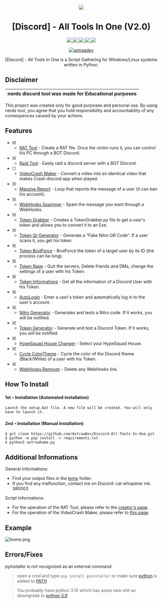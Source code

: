 <p align="center">
  <img src="https://i.discord.fr/PSS.png">
</p>

<h1 align="center">[Discord] - All Tools In One (V2.0)</h1>
<p align="center">
  <a href="https://github.com/ThatOneLoner/discord-tool/edit/main/discord%20tool/LICENSE">
    <img src="https://img.shields.io/badge/License-MIT-important">
  </a>
  <a href="https://www.python.org">
    <img src="https://img.shields.io/badge/Python-3.9-informational.svg">
  </a>
  <a href="">
    <img src="https://img.shields.io/badge/covarage-95%25-green">
  </a>
  <a href="https://github.com/ThatOneLoner">
    <img src="https://img.shields.io/github/repo-size/AstraaDev/Discord-All-Tools-In-One.svg?label=Repo%20size&style=flat-square">
  </a>
  <a href="https://github.com/AstraaDev">
    <img src="https://github.com/ThatOneLoner/discord-tool/edit/main/discord%20tool">
  </a>
    <p align="center"> <a href="https://twitter.com/astraadev" target="blank">
    <img src="https://img.shields.io/twitter/follow/astraadev?logo=twitter&style=for-the-badge" alt="astraadev"/></a>
  </a>
</p>

<p align="center">
  [Discord] - All Tools In One is a Script Gathering for Windows/Linux systems written in Python.
</p>

## Disclaimer

|nerds discord tool was made for Educational purposes|
|----------------------------------------------------|
This project was created only for good purposes and personal use.
By using nerds tool, you agree that you hold responsibility and accountability of any consequences caused by your actions.

## Features
- [x] - [RAT Tool](https://github.com/moom825/Discord-RAT) - Create a RAT file. Once the victim runs it, you can control his PC through a BOT Discord.
- [x] - [Raid Tool](https://github.com/zetism/AveryNuker) - Easily raid a discord server with a BOT Discord.
- [ ] - [VideoCrash Maker](https://github.com/AstraaDev/Discord-VideoCrashMaker) - Convert a video into an identical video that makes Crash discord app when played.
- [x] - [Massive Report]() - Loop that reports the message of a user (it can ban his account).
- [x] - [WebHooks Spammer]() - Spam the message you want through a WebHooks.
- [x] - [Token Grabber](https://github.com/AstraaDev/Discord-Token-Grabber) - Creates a TokenGrabber.py file to get a user's token and allows you to convert it to an Exe.
- [x] - [Token Qr Generator](https://github.com/AstraaDev/Discord-Qr-Code-Token) - Generate a "Fake Nitro QR Code". If a user scans it, you get his token.
- [x] - [Token BrutForce]() - BrutForce the token of a target user by its ID (the process can be long).
- [x] - [Token Rape]() - Quit the servers, Delete friends and DMs, change the settings of a user with his Token. 
- [x] - [Token Informations]() - Get all the information of a Discord User with his Token.
- [x] - [AutoLogin](https://github.com/AstraaDev/Discord-Token-AutoLogin) - Enter a user's token and automatically log in to the user's account.
- [x] - [Nitro Generator]() - Generates and tests a Nitro code. If it works, you will be notified.
- [x] - [Token Generator]() - Generate and test a Discord Token. If it works, you will be notified.
- [x] - [HypeSquad House Changer]() - Select your HypeSquad House.
- [x] - [Cycle ColorTheme]() - Cycle the color of the Discord theme (Black/White) of a user with his Token.
- [x] - [WebHooks Remover]() - Delete any WebHooks link.

## How To Install

#### 1st・Installation (Automated installation)
```
Launch the setup.bat file. A new file will be created. You will only have to launch it.
```

#### 2nd・Installation (Manual installation)
```
$ git clone https://github.com/AstraaDev/Discord-All-Tools-In-One.git
$ python -m pip install -r requirements.txt
$ python3 astraahome.py
```

## Additional Informations
General Informations:
- Find your output files in the  [temp](/temp) folder.
- If you find any malfunction, contact me on Discord: cat whisperer mk. 3#0003

Script Informations:
- For the operation of the RAT Tool, please refer to the [creator's page](https://github.com/moom825/Discord-RAT).
- For the operation of the VideoCrash Maker, please refer to [this page](https://github.com/AstraaDev/Discord-VideoCrashMaker).

## Example
![home.png](https://cdn.discordapp.com/attachments/944392730312855553/947386510368440340/unknown.png)

## Errors/Fixes

pyinstaller is not recognized as an external command
> open a cmd and type `pip install pyinstaller` or make sure [python](https://www.python.org/downloads/) is added to [PATH](https://datatofish.com/add-python-to-windows-path/)

> You probably have python 3.10 which has some new shit so downgrade to [python 3.9](https://www.python.org/downloads/release/python-397/)
